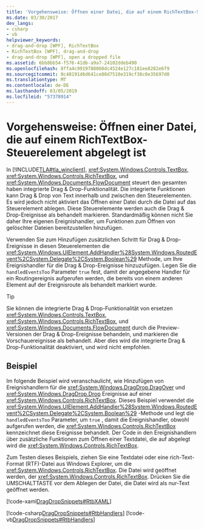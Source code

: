 ```yaml
---
title: 'Vorgehensweise: Öffnen einer Datei, die auf einem RichTextBox-Steuerelement abgelegt ist'
ms.date: 03/30/2017
dev_langs:
- csharp
- vb
helpviewer_keywords:
- drag-and-drop [WPF], RichTextBox
- RichTextBox [WPF], drag-and-drop
- drag-and-drop [WPF], open a dropped file
ms.assetid: 6bb8bb54-f576-41db-a9a7-24102ddeb490
ms.openlocfilehash: 8ffa4c9919788060dc4524e127c181ee8282e6f9
ms.sourcegitcommit: 0c48191d6d641ce88d7510e319cf38c0e35697d0
ms.translationtype: MT
ms.contentlocale: de-DE
ms.lasthandoff: 03/05/2019
ms.locfileid: "57378914"
---
```

# <a name="how-to-open-a-file-that-is-dropped-on-a-richtextbox-control"></a>Vorgehensweise: Öffnen einer Datei, die auf einem RichTextBox-Steuerelement abgelegt ist
In [!INCLUDE[TLA#tla_winclient](../../../../includes/tlasharptla-winclient-md.md)], <xref:System.Windows.Controls.TextBox>, <xref:System.Windows.Controls.RichTextBox>, und <xref:System.Windows.Documents.FlowDocument> steuert den gesamten haben integrierte Drag & Drop-Funktionalität. Die integrierte Funktionen kann Drag & Drop von Text innerhalb und zwischen den Steuerelementen. Es wird jedoch nicht aktiviert das Öffnen einer Datei durch die Datei auf das Steuerelement ablegen. Diese Steuerelemente werden auch die Drag & Drop-Ereignisse als behandelt markieren. Standardmäßig können nicht Sie daher Ihre eigenen Ereignishandler, um Funktionen zum Öffnen von gelöschter Dateien bereitzustellen hinzufügen.  
  
 Verwenden Sie zum Hinzufügen zusätzlichen Schritt für Drag & Drop-Ereignisse in diesen Steuerelementen die <xref:System.Windows.UIElement.AddHandler%28System.Windows.RoutedEvent%2CSystem.Delegate%2CSystem.Boolean%29> Methode, um Ihre Ereignishandler für die Drag & Drop-Ereignisse hinzuzufügen. Legen Sie die `handledEventsToo` Parameter `true` fest, damit der angegebene Handler für ein Routingereignis aufgerufen werden, die bereits von einem anderen Element auf der Ereignisroute als behandelt markiert wurde.  
  
> [!TIP]
>  Sie können die integrierte Drag & Drop-Funktionalität von ersetzen <xref:System.Windows.Controls.TextBox>, <xref:System.Windows.Controls.RichTextBox>, und <xref:System.Windows.Documents.FlowDocument> durch die Preview-Versionen der Drag & Drop-Ereignisse behandeln, und markieren die Vorschauereignisse als behandelt. Aber dies wird die integrierte Drag & Drop-Funktionalität deaktiviert, und wird nicht empfohlen.  
  
## <a name="example"></a>Beispiel  
 Im folgende Beispiel wird veranschaulicht, wie Hinzufügen von Ereignishandlern für die <xref:System.Windows.DragDrop.DragOver> und <xref:System.Windows.DragDrop.Drop> Ereignisse auf einer <xref:System.Windows.Controls.RichTextBox>. Dieses Beispiel verwendet die <xref:System.Windows.UIElement.AddHandler%28System.Windows.RoutedEvent%2CSystem.Delegate%2CSystem.Boolean%29> -Methode und legt die `handledEventsToo` Parameter, um `true` , damit die Ereignishandler, obwohl aufgerufen werden, die <xref:System.Windows.Controls.RichTextBox> kennzeichnet diese Ereignisse behandelt. Der Code in den Ereignishandlern über zusätzliche Funktionen zum Öffnen einer Textdatei, die auf abgelegt wird die <xref:System.Windows.Controls.RichTextBox>.  
  
 Zum Testen dieses Beispiels, ziehen Sie eine Textdatei oder eine rich-Text-Format (RTF)-Datei aus Windows Explorer, um die <xref:System.Windows.Controls.RichTextBox>. Die Datei wird geöffnet werden, der <xref:System.Windows.Controls.RichTextBox>. Drücken Sie die UMSCHALTTASTE vor dem Ablegen der Datei, die Datei wird als nur-Text geöffnet werden.  
  
 [!code-xaml[DragDropSnippets#RtbXAML](~/samples/snippets/csharp/VS_Snippets_Wpf/dragdropsnippets/cs/mainwindow.xaml#rtbxaml)]  
  
 [!code-csharp[DragDropSnippets#RtbHandlers](~/samples/snippets/csharp/VS_Snippets_Wpf/dragdropsnippets/cs/mainwindow.xaml.cs#rtbhandlers)]
 [!code-vb[DragDropSnippets#RtbHandlers](~/samples/snippets/visualbasic/VS_Snippets_Wpf/dragdropsnippets/vb/mainwindow.xaml.vb#rtbhandlers)]

